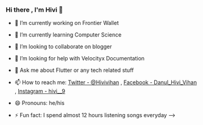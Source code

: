 ### Hi there , I'm Hivi 👋

- 🔭 I’m currently working on Frontier Wallet 
- 🌱 I’m currently learning Computer Science
- 👯 I’m looking to collaborate on blogger
- 🤔 I’m looking for help with Velocityx Documentation
- 💬 Ask me about Flutter or any tech related stuff
- 📫 How to reach me:    [Twitter - @Hivivihan](https://twitter.com/HiviVihan)  , [Facebook - Danul_Hivi_Vihan](https://www.facebook.com/danul.hivivihan) , [Instagram - hivi__9](https://www.instagram.com/hivi__9/)


- 😄 Pronouns: he/his
- ⚡ Fun fact: I spend almost 12 hours listening songs everyday 
-->

<imge src="https://github-readme-stats.vercel.app/api?username=DHVihan&&show_icons=true&title_color=ffffff&icon_color=bb2acf&text_color=daf7dc&bg_color=151515">
